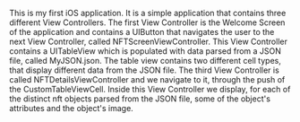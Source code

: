 This is my first iOS application. It is a simple application that contains three different View Controllers. The first View Controller is the
Welcome Screen of the application and contains a UIButton that navigates the user to the next View Controller, called
NFTScreenViewController. This View Controller contains a UITableView which is populated with data parsed from a JSON file, called MyJSON.json. The table view contains two different cell types, that display different data from the JSON file. The third View Controller is called NFTDetailsViewController and we navigate to it, through the push of the CustomTableViewCell. Inside this View Controller we display, for each of the distinct nft objects parsed from the JSON file, some of the object's attributes and the object's image.
